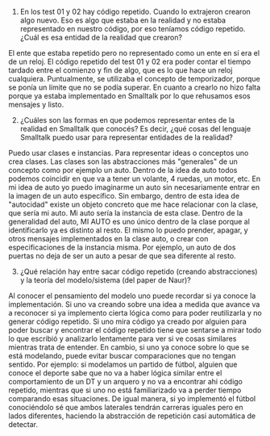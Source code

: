 1. En los test 01 y 02 hay código repetido. Cuando lo extrajeron crearon algo nuevo. Eso es algo que estaba en la realidad y no estaba representado en nuestro código,
por eso teníamos código repetido. ¿Cuál es esa entidad de la realidad que crearon?

El ente que estaba repetido pero no representado como un ente en sí era el de un reloj. El código repetido del test 01 y 02 era poder contar el tiempo tardado entre el
comienzo y fin de algo, que es lo que hace un reloj cualquiera. Puntualmente, se utilizaba el concepto de temporizador, porque se ponía un límite que no se podía 
superar. En cuanto a crearlo no hizo falta porque ya estaba implementado en Smalltalk por lo que rehusamos esos mensajes y listo.


2. ¿Cuáles son las formas en que podemos representar entes de la realidad en Smalltalk que conocés? Es decir, ¿qué cosas del lenguaje Smalltalk puedo usar para 
representar entidades de la realidad?

Puedo usar clases e instancias. Para representar ideas o conceptos uno crea clases. Las clases son las abstracciones más "generales" de un concepto como por ejemplo un 
auto. Dentro de la idea de auto todos podemos coincidir en que va a tener un volante, 4 ruedas, un motor, etc. En mi idea de auto yo puedo imaginarme un auto sin 
necesariamente entrar en la imagen de un auto específico. Sin embargo, dentro de esta idea de "autocidad" existe un objeto concreto que me hace relacionar con la clase, 
que sería mi auto. Mi auto sería la instancia de esta clase. Dentro de la generalidad del auto, MI AUTO es uno único dentro de la clase porque al identificarlo ya es 
distinto al resto. El mismo lo puedo prender, apagar, y otros mensajes implementados en la clase auto, o crear con especificaciones de la instancia misma. Por ejemplo, 
un auto de dos puertas no deja de ser un auto a pesar de que sea diferente al resto.


3. ¿Qué relación hay entre sacar código repetido (creando abstracciones) y la teoría del modelo/sistema (del paper de Naur)?

Al conocer el pensamiento del modelo uno puede recordar si ya conoce la implementación. Si uno va creando sobre una idea a medida que avance va a reconocer si ya 
implemento cierta lógica como para poder reutilizarla y no generar código repetido. Si uno mira código ya creado por alguien para poder buscar y encontrar el código 
repetido tiene que sentarse a mirar todo lo que escribió y analizarlo lentamente para ver si ve cosas similares mientras trata de entender. En cambio, si uno ya conoce 
sobre lo que se está modelando, puede evitar buscar comparaciones que no tengan sentido. Por ejemplo: si modelamos un partido de fútbol, alguien que conoce el deporte sabe 
que no va a haber lógica similar entre el comportamiento de un DT y un arquero y no va a encontrar ahi código repetido, mientras que si uno no está familiarizado va a 
perder tiempo comparando esas situaciones. De igual manera, si yo implementó el fútbol conociéndolo sé que ambos laterales tendrán carreras iguales pero en lados 
diferentes, haciendo la abstracción de repetición casi automática de detectar.
